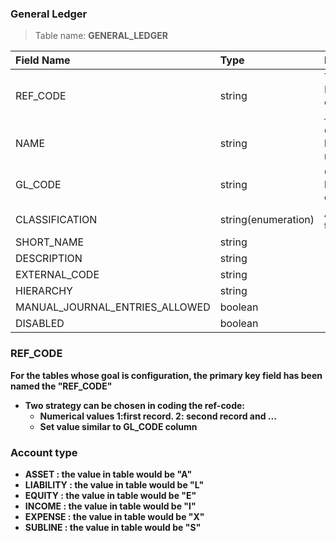 ### General Ledger

> Table name: <B>GENERAL_LEDGER<B>

|  Field Name  | Type | Description|
| :------------ | :------------ |:------------ |
|  REF_CODE |  string | The Primary key of the table. [↓](#ref_code)|
|  NAME | string  | General ledger name  |
|  GL_CODE |  string  |  General ledger coding |
|  CLASSIFICATION | string(enumeration)  | Account type  [↓](#account_type)|
|  SHORT_NAME | string  |   |
|  DESCRIPTION | string  |   |
|  EXTERNAL_CODE | string  |   |
|  HIERARCHY | string  |   |
|  MANUAL_JOURNAL_ENTRIES_ALLOWED | boolean  |   |
|  DISABLED  | boolean  |   |


 ### <a name="ref_code">REF_CODE</a> 
For the tables whose goal is configuration, the primary key field has been named the "REF_CODE"
* Two strategy can be chosen in coding the ref-code:
  - Numerical values 1:first record. 2: second record and ...
  - Set value similar to GL_CODE column 

 ### <a name="account_type">Account type</a> 
 - ASSET : the value in table would be "A"
 - LIABILITY : the value in table would be "L"
 - EQUITY : the value in table would be "E"
 - INCOME : the value in table would be "I"
 - EXPENSE : the value in table would be "X"
 - SUBLINE : the value in table would be "S"



